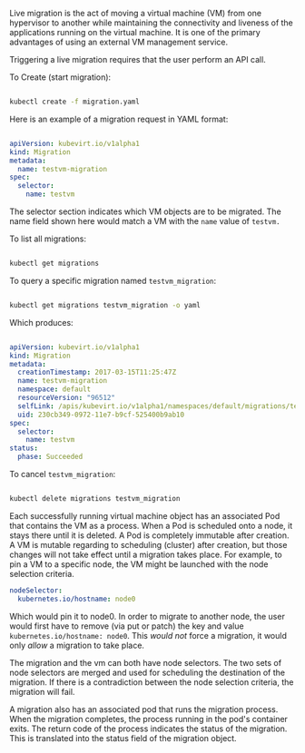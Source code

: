 Live migration is the act of moving a virtual machine (VM) from one
hypervisor to another while maintaining the connectivity and liveness
of the applications running on the virtual machine.  It is one of the
primary advantages of using an external VM management service.

Triggering a live migration requires that the user perform an API
call.

To Create (start migration):

```bash

kubectl create -f migration.yaml
```

Here is an example of a  migration request in YAML format:

```yaml

apiVersion: kubevirt.io/v1alpha1
kind: Migration
metadata:
  name: testvm-migration
spec:
  selector:
    name: testvm
```


The selector section indicates which VM objects are to be
migrated. The name field shown here would match a VM with the `name`
value of `testvm.`


To list all migrations:

```bash

kubectl get migrations
```

To query a specific migration named `testvm_migration`:

```bash

kubectl get migrations testvm_migration -o yaml
```

Which produces:

```yaml

apiVersion: kubevirt.io/v1alpha1
kind: Migration
metadata:
  creationTimestamp: 2017-03-15T11:25:47Z
  name: testvm-migration
  namespace: default
  resourceVersion: "96512"
  selfLink: /apis/kubevirt.io/v1alpha1/namespaces/default/migrations/testvm-migration
  uid: 230cb349-0972-11e7-b9cf-525400b9ab10
spec:
  selector:
    name: testvm
status:
  phase: Succeeded

```

To cancel `testvm_migration`:

```bash

kubectl delete migrations testvm_migration
```


 Each successfully running virtual machine object has an
 associated Pod that contains the VM as a process. When a Pod is
 scheduled onto a node, it stays there until it is deleted. A Pod is
 completely immutable after creation. A VM is mutable regarding to
 scheduling (cluster) after creation, but those changes will not take
 effect until a migration takes place.  For example, to pin a VM to a
 specific node, the VM might be launched with the node selection
 criteria.

```yaml
nodeSelector:
  kubernetes.io/hostname: node0
```

Which would pin it to node0. In order to migrate to another node, the
user would first have to remove (via put or patch) the key and value
`kubernetes.io/hostname: node0`. This *would not* force a
migration, it would only  *allow* a migration to take place.

The migration and the vm can both have node selectors.  The two sets
of node selectors are merged and used for scheduling the destination
of the migration.  If there is a contradiction between the node
selection criteria, the migration will fail.

A migration also has an associated pod that runs the migration
process. When the migration completes, the process running in the
pod's container exits. The return code of the process indicates the
status of the migration. This is translated into the status field of
the migration object.
